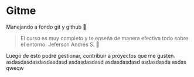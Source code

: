 # Gitme
Manejando a fondo git y github 🎃
> El curso es muy completo y te enseña de manera efectiva todo sobre el entorno.
 > Jeferson Andrés S. 🙋‍

Luego de esto podré gestionar, contribuir a proyectos que me gusten.
asdasdasdasdasdasdasd
asdasdasdasd
asdasdasdasd
asdasdasda
asdas
qweqw
